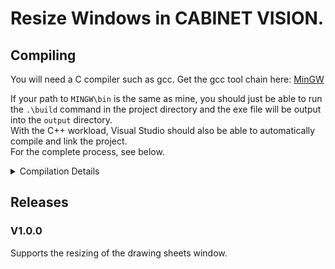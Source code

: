 
# Resize Windows in CABINET VISION.

## Compiling

You will need a C compiler such as gcc. Get the gcc tool chain here: [MinGW](https://sourceforge.net/projects/mingw/)

If your path to `MINGW\bin` is the same as mine, you should just be able to run the `.\build` command in the project directory and the exe file will be output into the `output` directory.  
With the C++ workload, Visual Studio should also be able to automatically compile and link the project.  
For the complete process, see below.

<details>
  <summary>
    Compilation Details
  </summary>


The complete compilation is a two step process. A C compiler (like MinGW gcc) must be installed on your system.
### Step 1
Resource.rc must be compiled into an object `.o` file the the MinGW gcc compiler can link in.
Following is the command for compiling a `.rc` file into a `.o` file. Note you must use the absolute path to windres, or have it added into your environment variables.
```
windres resource.rc -o resource.o -O coff
```
### Step 2
Now all the project files must be compiled together.
Here is the command we'll use for the final build. Note you must use the absolute path to gcc, or have it added into your environment variables.
```
gcc main.c resource.o -o "Resize CV Windows.exe" -mwindows
```

</details>


## Releases
### V1.0.0
Supports the resizing of the drawing sheets window.
